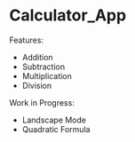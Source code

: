 # Calculator_App
Features: 
- Addition
- Subtraction
- Multiplication 
- Division

Work in Progress:
- Landscape Mode
- Quadratic Formula


